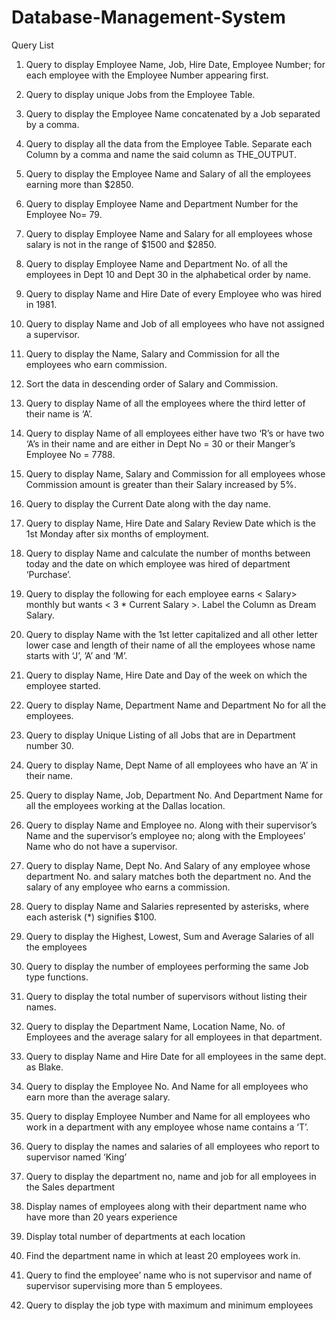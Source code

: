 # Database-Management-System

Query List

1. Query to display Employee Name, Job, Hire Date, Employee Number; for each employee
with the Employee Number appearing first.

2. Query to display unique Jobs from the Employee Table.

3. Query to display the Employee Name concatenated by a Job separated by a comma.

4. Query to display all the data from the Employee Table. Separate each Column by a comma
and name the said column as THE_OUTPUT.

5. Query to display the Employee Name and Salary of all the employees earning more than
$2850.

6. Query to display Employee Name and Department Number for the Employee No= 79.

7. Query to display Employee Name and Salary for all employees whose salary is not in the
range of $1500 and $2850.

8. Query to display Employee Name and Department No. of all the employees in Dept 10 and
Dept 30 in the alphabetical order by name.

9. Query to display Name and Hire Date of every Employee who was hired in 1981.

10. Query to display Name and Job of all employees who have not assigned a supervisor.

11. Query to display the Name, Salary and Commission for all the employees who earn
commission.

12. Sort the data in descending order of Salary and Commission.

13. Query to display Name of all the employees where the third letter of their name is ‘A’.

14. Query to display Name of all employees either have two ‘R’s or have two ‘A’s in their
name and are either in Dept No = 30 or their Manger’s Employee No = 7788.

15. Query to display Name, Salary and Commission for all employees whose Commission
amount is greater than their Salary increased by 5%.

16. Query to display the Current Date along with the day name.

17. Query to display Name, Hire Date and Salary Review Date which is the 1st Monday after
six months of employment.

18. Query to display Name and calculate the number of months between today and the date
on which employee was hired of department ‘Purchase’.

19. Query to display the following for each employee <E-Name> earns < Salary> monthly
but wants < 3 * Current Salary >. Label the Column as Dream Salary.

20. Query to display Name with the 1st letter capitalized and all other letter lower case and
length of their name of all the employees whose name starts with ‘J’, ’A’ and ‘M’.

21. Query to display Name, Hire Date and Day of the week on which the employee started.

22. Query to display Name, Department Name and Department No for all the employees.

23. Query to display Unique Listing of all Jobs that are in Department number 30.

24. Query to display Name, Dept Name of all employees who have an ‘A’ in their name.

25. Query to display Name, Job, Department No. And Department Name for all the
employees working at the Dallas location.

26. Query to display Name and Employee no. Along with their supervisor’s Name and the
supervisor’s employee no; along with the Employees’ Name who do not have a supervisor.

27. Query to display Name, Dept No. And Salary of any employee whose department No.
and salary matches both the department no. And the salary of any employee who earns a
commission.

28. Query to display Name and Salaries represented by asterisks, where each asterisk (*)
signifies $100.

29. Query to display the Highest, Lowest, Sum and Average Salaries of all the employees

30. Query to display the number of employees performing the same Job type functions.

31. Query to display the total number of supervisors without listing their names.

32. Query to display the Department Name, Location Name, No. of Employees and the
average salary for all employees in that department.

33. Query to display Name and Hire Date for all employees in the same dept. as Blake.

34. Query to display the Employee No. And Name for all employees who earn more than the
average salary.

35. Query to display Employee Number and Name for all employees who work in a
department with any employee whose name contains a ‘T’.

36. Query to display the names and salaries of all employees who report to supervisor named
‘King’

37. Query to display the department no, name and job for all employees in the Sales
department

38. Display names of employees along with their department name who have more than 20
years experience

39. Display total number of departments at each location

40. Find the department name in which at least 20 employees work in.

41. Query to find the employee’ name who is not supervisor and name of supervisor
supervising more than 5 employees.

42. Query to display the job type with maximum and minimum employees
